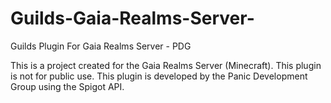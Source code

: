# Guilds-Gaia-Realms-Server-
Guilds Plugin For Gaia Realms Server - PDG


This is a project created for the Gaia Realms Server (Minecraft). This plugin is not for public use. This plugin is developed by the Panic Development Group using the Spigot API.
